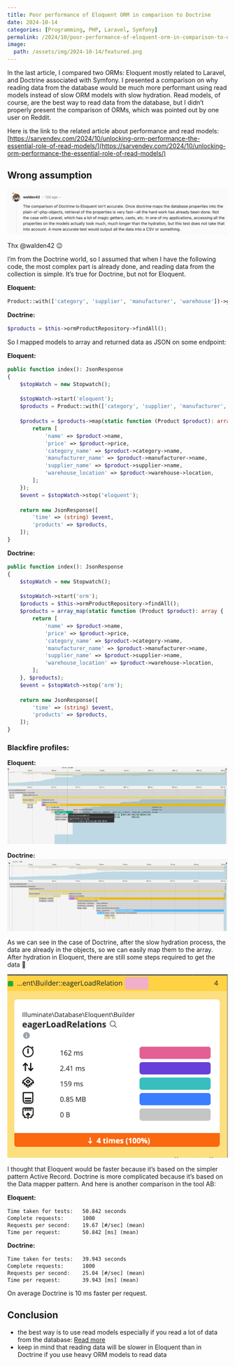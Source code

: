 ```yaml
---
title: Poor performance of Eloquent ORM in comparison to Doctrine
date: 2024-10-14
categories: [Programming, PHP, Laravel, Symfony]
permalink: /2024/10/poor-performance-of-eloquent-orm-in-comparison-to-doctrine/
image:
  path: /assets/img/2024-10-14/featured.png
---
```

In the last article, I compared two ORMs: Eloquent mostly related to Laravel, and Doctrine associated with Symfony. I presented a comparison on why reading data from the database would be much more performant using read models instead of slow ORM models with slow hydration. Read models, of course, are the best way to read data from the database, but I didn’t properly present the comparison of ORMs, which was pointed out by one user on Reddit.

Here is the link to the related article about performance and read models: [https://sarvendev.com/2024/10/unlocking-orm-performance-the-essential-role-of-read-models/](https://sarvendev.com/2024/10/unlocking-orm-performance-the-essential-role-of-read-models/)

## Wrong assumption
![Reddit comment](/assets/img/2024-10-14/reddit-comment.png)

Thx @walden42 😉

I’m from the Doctrine world, so I assumed that when I have the following code, the most complex part is already done, and reading data from the collection is simple. It’s true for Doctrine, but not for Eloquent.

**Eloquent:**
```php
Product::with(['category', 'supplier', 'manufacturer', 'warehouse'])->get();
```

**Doctrine:**
```php
$products = $this->ormProductRepository->findAll();
```

So I mapped models to array and returned data as JSON on some endpoint:

**Eloquent:**
```php
public function index(): JsonResponse
{
    $stopWatch = new Stopwatch();

    $stopWatch->start('eloquent');
    $products = Product::with(['category', 'supplier', 'manufacturer', 'warehouse'])->get();

    $products = $products->map(static function (Product $product): array {
        return [
            'name' => $product->name,
            'price' => $product->price,
            'category_name' => $product->category->name,
            'manufacturer_name' => $product->manufacturer->name,
            'supplier_name' => $product->supplier->name,
            'warehouse_location' => $product->warehouse->location,
        ];
    });
    $event = $stopWatch->stop('eloquent');

    return new JsonResponse([
        'time' => (string) $event,
        'products' => $products,
    ]);
}
```

**Doctrine:**
```php
public function index(): JsonResponse
{
    $stopWatch = new Stopwatch();

    $stopWatch->start('orm');
    $products = $this->ormProductRepository->findAll();
    $products = array_map(static function (Product $product): array {
        return [
            'name' => $product->name,
            'price' => $product->price,
            'category_name' => $product->category->name,
            'manufacturer_name' => $product->manufacturer->name,
            'supplier_name' => $product->supplier->name,
            'warehouse_location' => $product->warehouse->location,
        ];
    }, $products);
    $event = $stopWatch->stop('orm');

    return new JsonResponse([
        'time' => (string) $event,
        'products' => $products,
    ]);
}
```

### Blackfire profiles:

**Eloquent:**
![Eloquent profile](/assets/img/2024-10-14/eloquent-profile.png)

**Doctrine:**
![Doctrine profile](/assets/img/2024-10-14/doctrine-profile.png)

As we can see in the case of Doctrine, after the slow hydration process, the data are already in the objects, so we can easily map them to the array. After hydration in Eloquent, there are still some steps required to get the data 🤯

![Eloquent hydration](/assets/img/2024-10-14/eloquent-profile-2.png)

I thought that Eloquent would be faster because it’s based on the simpler pattern Active Record. Doctrine is more complicated because it’s based on the Data mapper pattern. And here is another comparison in the tool AB:

**Eloquent:**
```
Time taken for tests:   50.842 seconds
Complete requests:      1000
Requests per second:    19.67 [#/sec] (mean)
Time per request:       50.842 [ms] (mean)
```

**Doctrine:**
```
Time taken for tests:   39.943 seconds
Complete requests:      1000
Requests per second:    25.04 [#/sec] (mean)
Time per request:       39.943 [ms] (mean)
```

On average Doctrine is 10 ms faster per request.

## Conclusion
- the best way is to use read models especially if you read a lot of data from the database: [Read more](https://sarvendev.com/2024/10/unlocking-orm-performance-the-essential-role-of-read-models/)
- keep in mind that reading data will be slower in Eloquent than in Doctrine if you use heavy ORM models to read data
